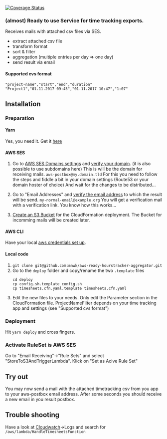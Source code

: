 [![Coverage Status](https://coveralls.io/repos/github/mnwk/aws-ready-hourstracker-aggregator/badge.svg?branch=develop)](https://coveralls.io/github/mnwk/aws-ready-hourstracker-aggregator?branch=develop)

### (almost) Ready to use Service for time tracking exports.
Receives mails with attached csv files via SES.
* extract attached csv file
* transform format
* sort & filter
* aggregation (multiple entries per day => one day)
* send result via email

#### Supported cvs format
```
"project-name","start","end","duration"
"Project1","01.11.2017 09:45","01.11.2017 10:47","1:07" 
```

## Installation
### Preparation
#### Yarn
Yes, you need it. Get it [here](https://yarnpkg.com)
#### AWS SES
1) Go to [AWS SES Domains settings](https://eu-west-1.console.aws.amazon.com/ses/home) and [verify your domain](https://docs.aws.amazon.com/ses/latest/DeveloperGuide/verify-domains.html).
(it is also possible to use subdomains here) This is will be the domain for receiving mails. `aws-postbox@my.domain.tld` 
For this you need to follow the steps and fiddle a bit in your domain settings (Route53 or your domain hoster 
of choice) And wait for the changes to be distributed... 

2) Go to "Email Addresses" and [verify the email address](https://docs.aws.amazon.com/ses/latest/DeveloperGuide/verify-email-addresses-procedure.html) to which the result will be send. `my-normal-email@example.org`
You will get a verification mail with a verification link. You know how this works...
3) [Create an S3 Bucket](https://docs.aws.amazon.com/AmazonS3/latest/gsg/CreatingABucket.html) for the CloudFormation
 deployment. The Bucket for incomming mails will be created later.

#### AWS CLI
Have your local [aws credentials set up](https://docs.aws.amazon.com/cli/latest/reference/configure/).

#### Local code
1) `git clone git@github.com:mnwk/aws-ready-hourstracker-aggregator.git`
2) Go to the `deploy` folder and copy/rename the two `.template` files
    ```
    cd deploy
    cp config.sh.template config.sh
    cp timesheets.cfn.yaml.template timesheets.cfn.yaml
    ```
3) Edit the new files to your needs. Only edit the Parameter section in the CloudFormation file. ProjectNameFilter 
depends on your time tracking app and settings (see "Supported cvs format")

### Deployment
Hit `yarn deploy` and cross fingers.

### Activate RuleSet is AWS SES
Go to "Email Receiving"->"Rule Sets" and select "StoreToS3AndTriggerLambda". Klick on "Set as Acive Rule Set"

## Try out
You may now send a mail with the attached timetracking csv from you app to your aws-postbox email address. After some 
seconds you should receive a new email in you result postbox.

## Trouble shooting
Have a look at [Cloudwatch](https://eu-west-1.console.aws.amazon.com/cloudwatch)->Logs and search for 
`/aws/lambda/HandleTimesheetsFunction`
